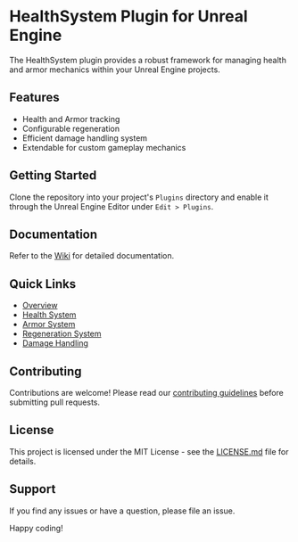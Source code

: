 # HealthSystem Plugin for Unreal Engine

The HealthSystem plugin provides a robust framework for managing health and armor mechanics within your Unreal Engine projects. 

## Features
- Health and Armor tracking
- Configurable regeneration
- Efficient damage handling system
- Extendable for custom gameplay mechanics

## Getting Started
Clone the repository into your project's `Plugins` directory and enable it through the Unreal Engine Editor under `Edit > Plugins`.

## Documentation
Refer to the [Wiki](https://github.com/spacemex/HealthSystem/wiki) for detailed documentation.

## Quick Links
- [Overview](https://github.com/spacemex/HealthSystem/wiki/Overview)
- [Health System](https://github.com/spacemex/HealthSystem/wiki/Health-System)
- [Armor System](https://github.com/spacemex/HealthSystem/wiki/Armor-System)
- [Regeneration System](https://github.com/spacemex/HealthSystem/wiki/Regeneration-System)
- [Damage Handling](https://github.com/spacemex/HealthSystem/wiki/Damage-Handling)

## Contributing
Contributions are welcome! Please read our [contributing guidelines](CONTRIBUTING.md) before submitting pull requests.

## License
This project is licensed under the MIT License - see the [LICENSE.md](LICENSE) file for details.

## Support
If you find any issues or have a question, please file an issue.

Happy coding!
